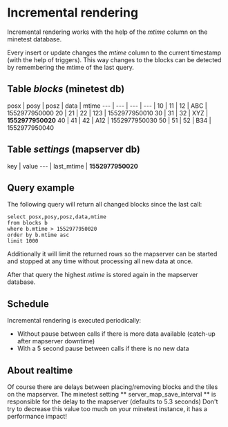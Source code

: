
# Incremental rendering

Incremental rendering works with the help of the *mtime* column
on the minetest database.

Every insert or update changes the *mtime* column to the current timestamp (with the help of triggers).
This way changes to the blocks can be detected by remembering the mtime of the
last query.


## Table *blocks* (minetest db)

posx	| posy	| posz	| data	| mtime
---	| ---	| ---	| ---	|
10	| 11	| 12	| ABC	| 1552977950000
20      | 21    | 22    | 123   | 1552977950010
30      | 31    | 32    | XYZ   | **1552977950020**
40      | 41    | 42    | A12   | 1552977950030
50      | 51    | 52    | B34   | 1552977950040

## Table *settings* (mapserver db)

key		| value
---		|
last\_mtime	| **1552977950020**

## Query example

The following query will return all changed blocks since the last call:

```
select posx,posy,posz,data,mtime
from blocks b
where b.mtime > 1552977950020
order by b.mtime asc
limit 1000

```

Additionally it will limit the returned rows so the mapserver can be started and stopped at any time
without processing all new data at once.

After that query the highest *mtime* is stored again in the mapserver database.

## Schedule

Incremental rendering is executed periodically:

* Without pause between calls if there is more data available (catch-up after mapserver downtime)
* With a 5 second pause between calls if there is no new data

## About realtime

Of course there are delays between placing/removing blocks and the tiles on the mapserver.
The minetest setting ** server\_map\_save\_interval ** is responsible for the delay to the mapserver (defaults to 5.3 seconds)
Don't try to decrease this value too much on your minetest instance, it has a performance impact!


